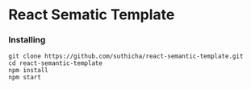 # React Sematic Template

### Installing
```
git clone https://github.com/suthicha/react-semantic-template.git
cd react-semantic-template
npm install
npm start
```
